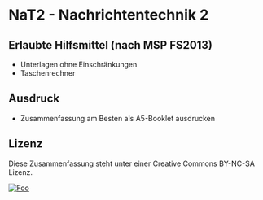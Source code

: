 # NaT2 - Nachrichtentechnik 2

## Erlaubte Hilfsmittel (nach MSP FS2013)
 * Unterlagen ohne Einschränkungen
 * Taschenrechner
 
 ## Ausdruck
* Zusammenfassung am Besten als A5-Booklet ausdrucken

## Lizenz
Diese Zusammenfassung steht unter einer Creative Commons BY-NC-SA Lizenz.

[![Foo](http://i.creativecommons.org/l/by-nc-sa/3.0/88x31.png)](http://creativecommons.org/licenses/by-nc-sa/3.0/)